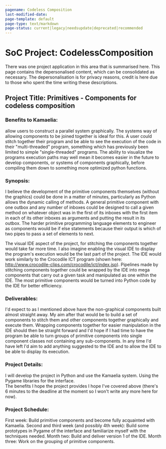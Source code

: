 ```yaml
---
pagename: Codeless Composition
last-modified-date: 
page-template: default
page-type: text/markdown
page-status: current|legacy|needsupdate|deprecated|recommended
---
```

SoC Project: CodelessComposition
================================

There was one project application in this area that is summarised here.
This page contains the depersonalised content, which can be consolidated
as necessary. The depersonalisation is for privacy reasons, credit is
here due to those who spent the time writing these descriptions.

## Project Title: Primitives - Components for codeless composition 

### Benefits to Kamaelia:

allow users to construct a parallel system graphically. The systems way
of allowing components to be joined together is ideal for this. A user
could stitch together their program and be able to see the execution of
the code in their \"multi-threaded\" program, something which has
previously been limited to simple \"single-threaded\" programs. The
ability to visualize the programs execution paths may well mean it
becomes easier in the future to develop components, or systems of
components graphically, before compiling them down to something more
optimized python functions.

### Synopsis:

I believe the development of the primitive components themselves
(without the graphics) could be done in a matter of minutes,
particularly as Python allows the dynamic calling of methods. A general
primitive component with one outbox and any number of inboxes could be
designed to call a given method on whatever object was in the first of
its inboxes with the first item in each of its other inboxes as
arguments and putting the result in its outbox. The harder primitive
programming language elements to engineer as components would be if else
statements because their output is which of two pipes to pass a set of
elements to next.

The visual IDE aspect of the project, for stitching the components
together would take far more time. I also imagine enabling the visual
IDE to display the program\'s execution would be the last part of the
project. The IDE would work similarly to the Crocodile ICT program
(shown here: http://www.crocodile-clips.com/crocodile/ict/index.jsp).
Pipelines made by stitching components together could be wrapped by the
IDE into mega components that carry out a given task and manipulated as
one within the IDE. The most primitive components would be turned into
Python code by the IDE for better efficiency.

### Deliverables:

I\'d expect to as I mentioned above have the non-graphical components
built almost straight away. My aim after that would be to build a set of
components to stitch them and other components together graphically and
execute them. Wrapping components together for easier manipulation in
the IDE should then be straight forward and I\'d hope if I had time to
have the program be able to turn groups of primitive components into
single component classes not containing any sub-components. In any time
I\'d have left I\'d aim to add anything suggested to the IDE and to
allow the IDE to be able to display its execution.

### Project Details:

I will develop the project in Python and use the Kamaelia system. Using
the Pygame libraries for the interface.\
The benefits I hope the project provides I hope I\'ve covered above
(there\'s 6 minutes to the deadline at the moment so I won\'t write any
more here for now).

### Project Schedule:

First week: Build primitive components and become fully acquainted with
Kamaelia.
Second and third week (and possibly 4th week): Build some prototypes in
Pygame of the interface and familiarize myself with the techniques
needed.
Month two: Build and deliver version 1 of the IDE.
Month three: Work on the grouping of primitive components.

